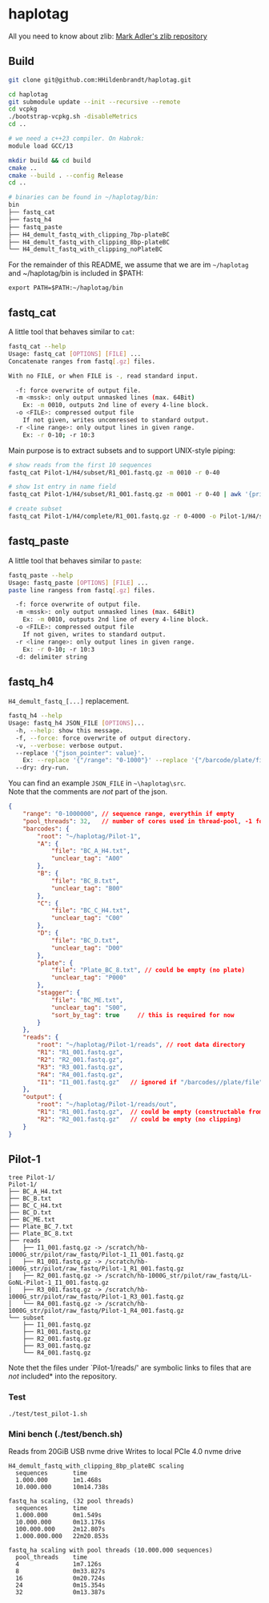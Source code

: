 # haplotag

All you need to know about zlib: [Mark Adler's zlib repository](https://github.com/madler/zlib/tree/develop)

## Build

```bash
git clone git@github.com:HHildenbrandt/haplotag.git

cd haplotag
git submodule update --init --recursive --remote
cd vcpkg
./bootstrap-vcpkg.sh -disableMetrics
cd ..

# we need a c++23 compiler. On Habrok:
module load GCC/13

mkdir build && cd build
cmake ..
cmake --build . --config Release
cd ..

# binaries can be found in ~/haplotag/bin:
bin
├── fastq_cat
├── fastq_h4
├── fastq_paste
├── H4_demult_fastq_with_clipping_7bp-plateBC
├── H4_demult_fastq_with_clipping_8bp-plateBC
└── H4_demult_fastq_with_clipping_noPlateBC
```

For the remainder of this README, we assume that we are im `~/haplotag` and ~/haplotag/bin 
is included in $PATH:

`export PATH=$PATH:~/haplotag/bin`

## fastq_cat

A little tool that behaves similar to `cat`:

```bash
fastq_cat --help
Usage: fastq_cat [OPTIONS] [FILE] ...
Concatenate ranges from fastq[.gz] files.

With no FILE, or when FILE is -, read standard input.

  -f: force overwrite of output file.
  -m <mssk>: only output unmasked lines (max. 64Bit)
    Ex: -m 0010, outputs 2nd line of every 4-line block.
  -o <FILE>: compressed output file
    If not given, writes uncomressed to standard output.
  -r <line range>: only output lines in given range.
    Ex: -r 0-10; -r 10:3
```

Main purpose is to extract subsets and to support UNIX-style piping:

```bash
# show reads from the first 10 sequences
fastq_cat Pilot-1/H4/subset/R1_001.fastq.gz -m 0010 -r 0-40
```

```bash
# show 1st entry in name field
fastq_cat Pilot-1/H4/subset/R1_001.fastq.gz -m 0001 -r 0-40 | awk '{print $1}'
```

```bash
# create subset
fastq_cat Pilot-1/H4/complete/R1_001.fastq.gz -r 0-4000 -o Pilot-1/H4/subset/R1_001.fastq.gz
```

## fastq_paste

A little tool that behaves similar to `paste`:

```bash
fastq_paste --help
Usage: fastq_paste [OPTIONS] [FILE] ...
paste line rangess from fastq[.gz] files.

  -f: force overwrite of output file.
  -m <mssk>: only output unmasked lines (max. 64Bit)
    Ex: -m 0010, outputs 2nd line of every 4-line block.
  -o <FILE>: compressed output file
    If not given, writes to standard output.
  -r <line range>: only output lines in given range.
    Ex: -r 0-10; -r 10:3
  -d: delimiter string
```

## fastq_h4

`H4_demult_fastq_[...]` replacement.

```bash
fastq_h4 --help
Usage: fastq_h4 JSON_FILE [OPTIONS]...
  -h, --help: show this message.
  -f, --force: force overwrite of output directory.
  -v, --verbose: verbose output.
  --replace '{"json_pointer": value}'.
    Ex: --replace '{"/range": "0-1000"}' --replace '{"/barcode/plate/file": "Plate_BC_7.txt"}'
  --dry: dry-run.
```

You can find an example `JSON_FILE` in `~\haplotag\src`.<br>
Note that the comments are *not* part of the json.

```json
{
    "range": "0-1000000", // sequence range, everythin if empty
    "pool_threads": 32,   // number of cores used in thread-pool, -1 for all available cores
    "barcodes": {
        "root": "~/haplotag/Pilot-1",
        "A": {
            "file": "BC_A_H4.txt",
            "unclear_tag": "A00"
        },
        "B": {
            "file": "BC_B.txt",
            "unclear_tag": "B00"
        },
        "C": {
            "file": "BC_C_H4.txt",
            "unclear_tag": "C00"
        },
        "D": {
            "file": "BC_D.txt",
            "unclear_tag": "D00"
        },
        "plate": {
            "file": "Plate_BC_8.txt", // could be empty (no plate)
            "unclear_tag": "P000"
        },
        "stagger": {
            "file": "BC_ME.txt",
            "unclear_tag": "S00",
            "sort_by_tag": true     // this is required for now
        }
    },
    "reads": {
        "root": "~/haplotag/Pilot-1/reads", // root data directory 
        "R1": "R1_001.fastq.gz",
        "R2": "R2_001.fastq.gz",
        "R3": "R3_001.fastq.gz",
        "R4": "R4_001.fastq.gz",
        "I1": "I1_001.fastq.gz"   // ignored if "/barcodes//plate/file" is empty
    },
    "output": {
        "root": "~/haplotag/Pilot-1/reads/out",
        "R1": "R1_001.fastq.gz",  // could be empty (constructable from /reads/R1 and /output/R2)
        "R2": "R2_001.fastq.gz"   // could be empty (no clipping)
    }
}
```

## Pilot-1

```
tree Pilot-1/
Pilot-1/
├── BC_A_H4.txt
├── BC_B.txt
├── BC_C_H4.txt
├── BC_D.txt
├── BC_ME.txt
├── Plate_BC_7.txt
├── Plate_BC_8.txt
├── reads
│   ├── I1_001.fastq.gz -> /scratch/hb-1000G_str/pilot/raw_fastq/Pilot-1_I1_001.fastq.gz
│   ├── R1_001.fastq.gz -> /scratch/hb-1000G_str/pilot/raw_fastq/Pilot-1_R1_001.fastq.gz
│   ├── R2_001.fastq.gz -> /scratch/hb-1000G_str/pilot/raw_fastq/LL-GoNL-Pilot-1_I1_001.fastq.gz
│   ├── R3_001.fastq.gz -> /scratch/hb-1000G_str/pilot/raw_fastq/Pilot-1_R3_001.fastq.gz
│   └── R4_001.fastq.gz -> /scratch/hb-1000G_str/pilot/raw_fastq/Pilot-1_R4_001.fastq.gz
└── subset
    ├── I1_001.fastq.gz
    ├── R1_001.fastq.gz
    ├── R2_001.fastq.gz
    ├── R3_001.fastq.gz
    └── R4_001.fastq.gz
```

Note thet the files under `Pilot-1/reads/' are symbolic links to files that
are *not* included* into the repository. 

### Test

```
./test/test_pilot-1.sh
```

### Mini bench (./test/bench.sh)

Reads from 20GiB USB nvme drive
Writes to local PCIe 4.0 nvme drive

```
H4_demult_fastq_with_clipping_8bp_plateBC scaling
  sequences       time
  1.000.000       1m1.468s
  10.000.000      10m14.738s

fastq_ha scaling, (32 pool threads)
  sequences       time
  1.000.000       0m1.549s
  10.000.000      0m13.176s
  100.000.000     2m12.807s
  1.000.000.000   22m20.853s

fastq_ha scaling with pool threads (10.000.000 sequences)
  pool_threads    time
  4               1m7.126s
  8               0m33.827s
  16              0m20.724s
  24              0m15.354s
  32              0m13.387s
```

